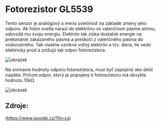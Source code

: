 # Fotorezistor GL5539

Tento senzor je analógový a meria svietivosť na základe zmeny jeho odporu. Ak fotón svetla narazí do elektrónu vo valenčnom pásme atómu, odovzdá mu svoju energiu. Elektrón tak získa dostatok energie na prekonanie zakázaného pásma a preskočí z valenčného pásma do vodivostného. Tak vlastne vznikne voľný elektrón a tzv. diera, tie vedú elektrický prúd a znižujú tak odpor fotorezistora.

![obrázek](https://lh3.googleusercontent.com/proxy/GuMcE9JAko29e5_qDI1e1-_BG1PTD3abON47aVHKIJd428NV8v-pJmtzYzUejaaxfA2POc1WS4TpkUGR1hC79ZwYJv_7KXGcLe14c0OuCmkCjrnMCtevaKCJ)

Na snímanie hodnoty odporu fotorezistora, musí byť zapojený ako delič napätia. Pričom odpor, ktorý je pripojený k fotorezistoru má obvykle hodnotu 10kΩ.

![obrázek](https://maly.gitbook.io/~/files/v0/b/gitbook-28427.appspot.com/o/assets%2F-M50P_UX7W-MKAhbmFaq%2F-M50Pb7O_SiPrEaKSbGN%2F-M50PfxX30DMPd_bZRdi%2F000277.png?generation=1587014259428659&alt=media)

## Zdroje:

(https://www.google.cz/?hl=cs)
